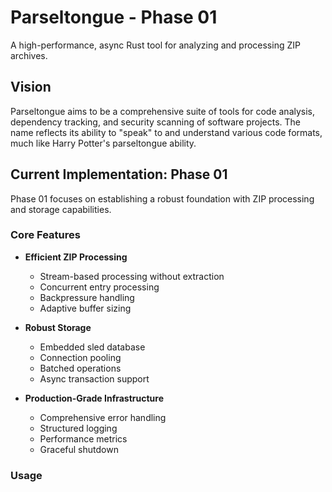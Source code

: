 # Parseltongue - Phase 01

A high-performance, async Rust tool for analyzing and processing ZIP archives.

## Vision

Parseltongue aims to be a comprehensive suite of tools for code analysis, dependency tracking, and security scanning of software projects. The name reflects its ability to "speak" to and understand various code formats, much like Harry Potter's parseltongue ability.

## Current Implementation: Phase 01

Phase 01 focuses on establishing a robust foundation with ZIP processing and storage capabilities.

### Core Features

- **Efficient ZIP Processing**
  - Stream-based processing without extraction
  - Concurrent entry processing
  - Backpressure handling
  - Adaptive buffer sizing

- **Robust Storage**
  - Embedded sled database
  - Connection pooling
  - Batched operations
  - Async transaction support

- **Production-Grade Infrastructure**
  - Comprehensive error handling
  - Structured logging
  - Performance metrics
  - Graceful shutdown

### Usage

